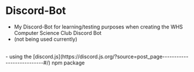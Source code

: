 # Discord-Bot
- My Discord-Bot for learning/testing purposes when creating the WHS Computer Science Club Discord Bot
- (not being used currently)  
<br>
- using the [discord.js](https://discord.js.org/?source=post_page---------------------------#/) npm package